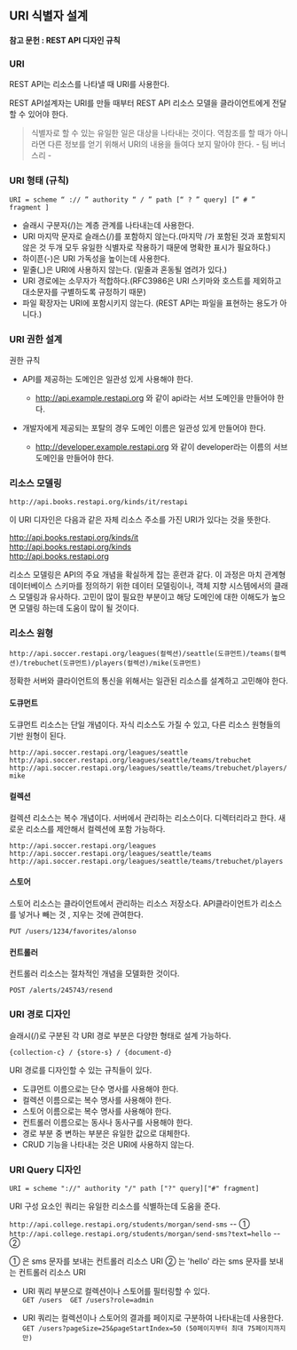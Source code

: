 ## URI 식별자 설계

#### 참고 문헌 : REST API 디자인 규칙

### URI

REST API는 리소스를 나타낼 때 URI를 사용한다.

REST API설계자는 URI를 만들 때부터 REST API 리소스 모델을 클라이언트에게 전달할 수 있어야 한다.

> 식별자로 할 수 있는 유일한 일은 대상을 나타내는 것이다. 역참조를 할 때가 아니라면 다른 정보를 얻기 위해서 URI의 내용을 들여다 보지 말아야 한다. - 팀 버너스리 -

### URI 형태 (규칙)

`URI = scheme “ :// ” authority “ / ” path [“ ? ” query] [“ # ” fragment ]`

* 슬래시 구분자(/)는 계층 관계를 나타내는데 사용한다.
* URI 마지막 문자로 슬래스(/)를 포함하지 않는다.(마지막 /가 포함된 것과 포함되지 않은 것 두개 모두 유일한 식별자로 작용하기 때문에 명확한 표시가 필요하다.)
* 하이픈(-)은 URI 가독성을 높이는데 사용한다.
* 밑줄(_)은 URI에 사용하지 않는다. (밑줄과 혼동될 염려가 있다.)
* URI 경로에는 소무자가 적합하다.(RFC3986은 URI 스키마와 호스트를 제외하고 대소문자를 구별하도록 규정하기 때문)
* 파일 확장자는 URI에 포함시키지 않는다. (REST API는 파일을 표현하는 용도가 아니다.)

### URI 권한 설계

권한 규칙

* API를 제공하는 도메인은 일관성 있게 사용해야 한다.
  - http://api.example.restapi.org 와 같이 api라는 서브 도메인을 만들어야 한다.

* 개발자에게 제공되는 포탈의 경우 도메인 이름은 일관성 있게 만들어야 한다.
  - http://developer.example.restapi.org 와 같이 developer라는 이름의 서브 도메인을 만들어야 한다.

### 리소스 모델링

`http://api.books.restapi.org/kinds/it/restapi`

이 URI 디자인은 다음과 같은 자체 리소스 주소를 가진 URI가 있다는 것을 뜻한다.

http://api.books.restapi.org/kinds/it  
http://api.books.restapi.org/kinds  
http://api.books.restapi.org  

리소스 모델링은 API의 주요 개념을 확실하게 잡는 훈련과 같다. 이 과정은 마치 관계형 데이터베이스 스키마를 정의하기 위한 데이터 모델링이나, 객체 지향 시스템에서의 클래스 모델링과 유사하다. 고민이 많이 필요한 부분이고 해당 도메인에 대한 이해도가 높으면 모델링 하는데 도움이 많이 될 것이다. 

### 리소스 원형

`http://api.soccer.restapi.org/leagues(컬렉션)/seattle(도큐먼트)/teams(컬렉션)/trebuchet(도큐먼트)/players(컬렉션)/mike(도큐먼트)`

정확한 서버와 클라이언트의 통신을 위해서는 일관된 리소스를 설계하고 고민해야 한다.

#### 도큐먼트

도큐먼트 리소스는 단일 개념이다. 자식 리소스도 가질 수 있고, 다른 리소스 원형들의 기반 원형이 된다.

`
http://api.soccer.restapi.org/leagues/seattle
http://api.soccer.restapi.org/leagues/seattle/teams/trebuchet http://api.soccer.restapi.org/leagues/seattle/teams/trebuchet/players/mike
`

#### 컬렉션

컬렉션 리소스는 복수 개념이다. 서버에서 관리하는 리소스이다. 디렉터리라고 한다. 새로운 리소스를 제안해서 컬렉션에 포함 가능하다. 

`http://api.soccer.restapi.org/leagues    
http://api.soccer.restapi.org/leagues/seattle/teams
http://api.soccer.restapi.org/leagues/seattle/teams/trebuchet/players
`

#### 스토어

스토어 리소스는 클라이언트에서 관리하는 리소스 저장소다. API클라이언트가 리소스를 넣거나 빼는 것 , 지우는 것에 관여한다.

`PUT /users/1234/favorites/alonso`

#### 컨트롤러

컨트롤러 리소스는 절차적인 개념을 모델화한 것이다. 

`
POST /alerts/245743/resend
`

### URI 경로 디자인

슬래시(/)로 구분된 각 URI 경로 부분은 다양한 형태로 설계 가능하다. 

`{collection-c} / {store-s} / {document-d}`

URI 경로를 디자인할 수 있는 규칙들이 있다.

* 도큐먼트 이름으로는 단수 명사를 사용해야 한다.
* 컬렉션 이름으로는 복수 명사를 사용해야 한다.
* 스토어 이름으로는 복수 명사를 사용해야 한다.
* 컨트롤러 이름으로는 동사나 동사구를 사용해야 한다.
* 경로 부분 중 변하는 부분은 유일한 값으로 대체한다.
* CRUD 기능을 나타내는 것은 URI에 사용하지 않는다.

### URI Query 디자인

`URI = scheme "://" authority "/" path ["?" query]["#" fragment]`

URI 구성 요소인 쿼리는 유일한 리소스를 식별하는데 도움을 준다.

`http://api.college.restapi.org/students/morgan/send-sms` -- ①
`http://api.college.restapi.org/students/morgan/send-sms?text=hello` -- ②

① 은 sms 문자를 보내는 컨트롤러 리소스 URI
② 는 'hello' 라는 sms 문자를 보내는 컨트롤러 리소스 URI

* URI 쿼리 부분으로 컬렉션이나 스토어를 필터링할 수 있다.  
`
GET /users 
GET /users?role=admin
`

* URI 쿼리는 컬렉션이나 스토어의 결과를 페이지로 구분하여 나타내는데 사용한다.
`GET /users?pageSize=25&pageStartIndex=50 (50페이지부터 최대 75페이지까지만)`
